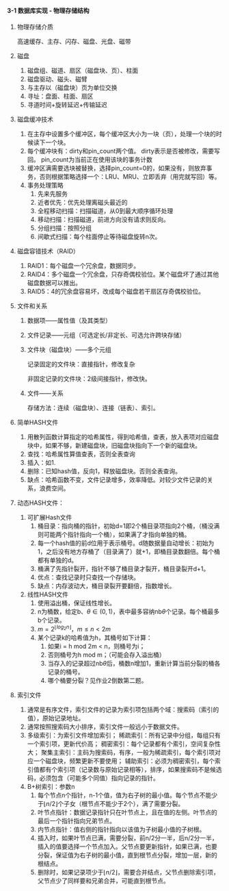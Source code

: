 #### 3-1 数据库实现 - 物理存储结构

1. 物理存储介质

   高速缓存、主存、闪存、磁盘、光盘、磁带

2. 磁盘

   1. 磁盘组、磁道、扇区（磁盘块、页）、柱面
   2. 磁盘驱动、磁头、磁臂
   3. 与主存以（磁盘块）页为单位交换
   4. 寻址：盘面、柱面、扇区
   5. 寻道时间+旋转延迟+传输延迟

3. 磁盘缓冲技术

   1. 在主存中设置多个缓冲区，每个缓冲区大小为一块（页），处理一个块的时候读下一个块。
   2. 每个缓冲块有：dirty和pin_count两个值。
      dirty表示是否被修改，需要写回。
      pin_count为当前正在使用该块的事务计数
   3. 缓冲区满需要选块被替换，选择pin_count=0的，如果没有，则放弃事务，否则根据策略选择一个：LRU、MRU、立即丢弃（用完就写回）等。
   4. 事务处理策略
      1. 先来先服务
      2. 近者优先：优先处理离磁头最近的
      3. 全程移动扫描：扫描磁道，从0到最大顺序循环处理
      4. 移动扫描：扫描磁道，前进方向没有请求则反向。
      5. 分组扫描：按照分组
      6. 间歇式扫描：每个柱面停止等待磁盘旋转n次。

4. 磁盘容错技术（RAID）

   1. RAID1：每个磁盘一个冗余盘，数据同步。
   2. RAID4：多个磁盘一个冗余盘，只存奇偶校验位。某个磁盘坏了通过其他磁盘数据可以推出。
   3. RAID5：4的冗余盘容易坏，改成每个磁盘若干扇区存奇偶校验位。

5. 文件和关系

   1. 数据项——属性值（及其类型）

   2. 文件记录——元组（可选定长/非定长、可选允许跨块存储）

   3. 文件块（磁盘块）——多个元组

      记录固定的文件块：直接指针，修改复杂

      非固定记录的文件块：2级间接指针，修改快。

   4. 文件——关系

      存储方法：连续（磁盘块）、连接（链表）、索引。

6. 简单HASH文件

   1. 用散列函数计算指定的哈希属性，得到哈希值，查表，放入表项对应磁盘块中，如果不够，新建磁盘块，旧磁盘块指向下一个新的磁盘块。
   2. 查找：哈希属性算值查表，否则全表查询
   3. 插入：如1.
   4. 删除：已知hash值，反向1，释放磁盘块。否则全表查询。
   5. 缺点：哈希函数不变，文件记录增多，效率降低。对较少文件记录的关系，浪费空间。

7. 动态HASH文件：

   1. 可扩展Hash文件
      1. 桶目录：指向桶的指针，初始d=1即2个桶目录项指向2个桶，（桶没满则可能两个指针指向一个桶），如果满了才指向单独的桶。
      2. 每一个hash值的前d位用于表示桶号。d随数据量自动增长：初始为1，之后没有地方存桶了（目录满了）就+1，即桶目录数翻倍。每个桶都有单独的d。
      3. 桶满了先指针裂开，指针不够了桶目录才裂开，桶目录裂开d+1。
      4. 优点：查找记录时只查找一个存储块。
      5. 缺点：内存波动大，桶目录裂开要翻倍，指数增长。
   2. 线性HASH文件
      1. 使用溢出桶，保证线性增长。
      2. n为桶数，给定b、$\theta \in (0,1)$，表中最多容纳nb$\theta$个记录。每个桶最多b个记录。
      3. $m=2^{\lfloor{log_2n}\rfloor}$，$m\le n< 2m$
      4. 某个记录k的哈希值为h，其桶号如下计算：
         1. 如果i = h mod 2m < n，则桶号为i；
         2. 否则桶号为h mod m；（可能会存入溢出桶）
         3. 当存入的记录超过nb$\theta$后，桶数n增加1，重新计算当前分裂的桶各记录的桶号。
         4. 哪个桶要分裂？见作业2倒数第二题。

8. 索引文件

   1. 通常是有序文件，索引文件的记录为索引项包括两个域：搜索码（索引的值），原始记录地址。
   2. 通常按照搜索码大小排序，索引文件一般远小于数据文件。
   3. 多级索引：为索引文件增加索引；
      稀疏索引：所有记录中分组，每组只有一个索引项，更新代价高；
      稠密索引：每个记录都有个索引，空间复杂性大；
      聚集主索引：主码为搜索码，有序，一般为稀疏索引，每个索引项对应一个磁盘块，频繁更新不要使用；
      辅助索引：必须为稠密索引，每个索引值都有个索引项（记录数与原始记录相等），排序，如果搜索码不是候选码，必须包含（可能多个同值）指向记录的指针。
   4. B+树索引：参数n
      1. 每个节点n个指针，n-1个值，值为右子树的最小值。每个节点不能少于$\lfloor n/2 \rfloor$个子女（根节点不能少于2个），满了需要分裂。
      2. 叶节点指针：数据记录指针只在叶节点上，且在值的左侧。叶节点的最后一个指针指向兄弟节点。
      3. 内节点指针：值右侧的指针指向以该值为子树最小值的子树根。
      4. 插入时，如果叶节点已满，需要分裂，前n/2分一半，后n/2分一半，插入的值要选择一个节点加入。父节点要更新指针，如果已满，也要分裂，保证值为右子树的最小值，直到根节点分裂，增加一层，新的根结点。
      5. 删除时，如果记录项少于$\lfloor n/2\rfloor$，需要合并结点，父节点删除索引项，父节点少了同样要和兄弟合并，可能直到根节点。